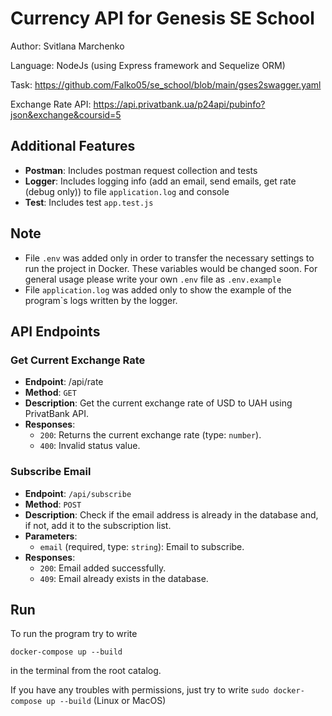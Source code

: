 # Currency API for Genesis SE School

Author: Svitlana Marchenko

Language: NodeJs (using Express framework and Sequelize ORM)

Task: https://github.com/Falko05/se_school/blob/main/gses2swagger.yaml

Exchange Rate API: https://api.privatbank.ua/p24api/pubinfo?json&exchange&coursid=5

## Additional Features

-   **Postman**: Includes postman request collection and tests
-   **Logger**: Includes logging info (add an email, send emails, get rate (debug only)) to file `application.log` and console
-   **Test**: Includes test `app.test.js`

## Note

-   File `.env` was added only in order to transfer the necessary settings to run the project in Docker. These variables would be changed soon. For general usage please write your own `.env` file as `.env.example`
-   File `application.log` was added only to show the example of the program`s logs written by the logger.

## API Endpoints

### Get Current Exchange Rate

-   **Endpoint**: /api/rate
-   **Method**: `GET`
-   **Description**: Get the current exchange rate of USD to UAH using PrivatBank API.
-   **Responses**:
    -   `200`: Returns the current exchange rate (type: `number`).
    -   `400`: Invalid status value.

### Subscribe Email

-   **Endpoint**: `/api/subscribe`
-   **Method**: `POST`
-   **Description**: Check if the email address is already in the database and, if not, add it to the subscription list.
-   **Parameters**:
    -   `email` (required, type: `string`): Email to subscribe.
-   **Responses**:
    -   `200`: Email added successfully.
    -   `409`: Email already exists in the database.

## Run

To run the program try to write

```
docker-compose up --build
```

in the terminal from the root catalog.

If you have any troubles with permissions, just try to write `sudo docker-compose up --build` (Linux or MacOS)
